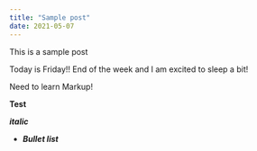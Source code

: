 ```yaml
---
title: "Sample post"
date: 2021-05-07
---
```


This is a sample post

Today is Friday!! End of the week and I am excited to sleep a bit!

Need to learn Markup!

<b>Test<b>

<i>italic<i>

* Bullet list

